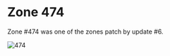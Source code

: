 Zone 474
========

Zone \#474 was one of the zones patch by update \#6.

![474](../images/zone-474.png)
